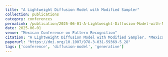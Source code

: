 ```yaml
---
title: "A Lightweight Diffusion Model with Modified Sampler"
collection: publications
category: conferences
permalink: /publication/2025-06-01-A-Lightweight-Diffusion-Model-with-Modified-Sampler
date: 2025-06-01
venue: "Mexican Conference on Pattern Recognition"
citation: "A Lightweight Diffusion Model with Modified Sampler. *Mexican Conference on Pattern Recognition*, 2025. https://doi.org/10.1007/978-3-031-59369-5_28"
paperurl: "https://doi.org/10.1007/978-3-031-59369-5_28"
tags: ['conference', 'diffusion-model', 'generative']
---
```

